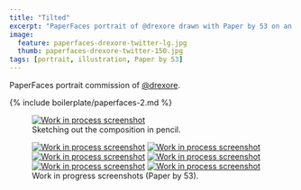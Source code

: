 ```yaml
---
title: "Tilted"
excerpt: "PaperFaces portrait of @drexore drawn with Paper by 53 on an iPad."
image: 
  feature: paperfaces-drexore-twitter-lg.jpg
  thumb: paperfaces-drexore-twitter-150.jpg
tags: [portrait, illustration, Paper by 53]
---
```


PaperFaces portrait commission of <a href="http://twitter.com/drexore">@drexore</a>.

{% include boilerplate/paperfaces-2.md %}

<figure>
  <a href="{{ site.url }}/assets/images/paperfaces-drexore-process-1-lg.jpg"><img src="{{ site.url }}/assets/images/paperfaces-drexore-process-1-750.jpg" alt="Work in process screenshot"></a>
  <figcaption>Sketching out the composition in pencil.</figcaption>
</figure>

<figure class="half">
  <a href="{{ site.url }}/assets/images/paperfaces-drexore-process-2-lg.jpg"><img src="{{ site.url }}/assets/images/paperfaces-drexore-process-2-600.jpg" alt="Work in process screenshot"></a>
  <a href="{{ site.url }}/assets/images/paperfaces-drexore-process-3-lg.jpg"><img src="{{ site.url }}/assets/images/paperfaces-drexore-process-3-600.jpg" alt="Work in process screenshot"></a>
  <a href="{{ site.url }}/assets/images/paperfaces-drexore-process-4-lg.jpg"><img src="{{ site.url }}/assets/images/paperfaces-drexore-process-4-600.jpg" alt="Work in process screenshot"></a>
  <a href="{{ site.url }}/assets/images/paperfaces-drexore-process-5-lg.jpg"><img src="{{ site.url }}/assets/images/paperfaces-drexore-process-5-600.jpg" alt="Work in process screenshot"></a>
  <a href="{{ site.url }}/assets/images/paperfaces-drexore-process-6-lg.jpg"><img src="{{ site.url }}/assets/images/paperfaces-drexore-process-6-600.jpg" alt="Work in process screenshot"></a>
  <a href="{{ site.url }}/assets/images/paperfaces-drexore-process-7-lg.jpg"><img src="{{ site.url }}/assets/images/paperfaces-drexore-process-7-600.jpg" alt="Work in process screenshot"></a>
  <figcaption>Work in progress screenshots (Paper by 53).</figcaption>
</figure>